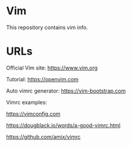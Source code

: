 
Vim 
===

This repository contains vim info.

URLs
===

Official Vim site:
https://www.vim.org

Tutorial:
https://openvim.com

Auto vimrc generator:
https://vim-bootstrap.com

Vimrc examples:

https://vimconfig.com

https://dougblack.io/words/a-good-vimrc.html

https://github.com/amix/vimrc

